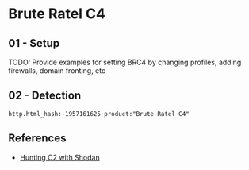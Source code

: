 # Brute Ratel C4

## 01 - Setup

TODO: Provide examples for setting BRC4 by changing profiles, adding firewalls, domain fronting, etc

## 02 - Detection

`http.html_hash:-1957161625 product:"Brute Ratel C4"`

## References

- [Hunting C2 with Shodan](https://michaelkoczwara.medium.com/hunting-c2-with-shodan-223ca250d06f)